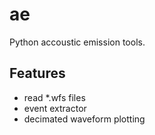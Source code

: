 ae
==

Python accoustic emission tools.

Features
--------

* read *.wfs files
* event extractor
* decimated waveform plotting
